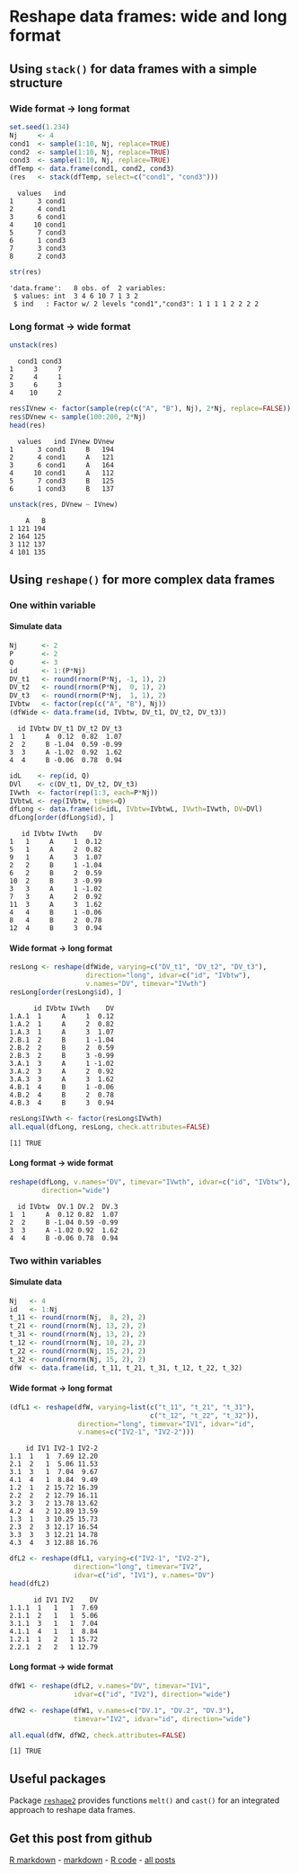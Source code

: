 Reshape data frames: wide and long format
=========================

Using `stack()` for data frames with a simple structure
-------------------------

### Wide format -> long format


```r
set.seed(1.234)
Nj     <- 4
cond1  <- sample(1:10, Nj, replace=TRUE)
cond2  <- sample(1:10, Nj, replace=TRUE)
cond3  <- sample(1:10, Nj, replace=TRUE)
dfTemp <- data.frame(cond1, cond2, cond3)
(res   <- stack(dfTemp, select=c("cond1", "cond3")))
```

```
  values   ind
1      3 cond1
2      4 cond1
3      6 cond1
4     10 cond1
5      7 cond3
6      1 cond3
7      3 cond3
8      2 cond3
```

```r
str(res)
```

```
'data.frame':	8 obs. of  2 variables:
 $ values: int  3 4 6 10 7 1 3 2
 $ ind   : Factor w/ 2 levels "cond1","cond3": 1 1 1 1 2 2 2 2
```


### Long format -> wide format


```r
unstack(res)
```

```
  cond1 cond3
1     3     7
2     4     1
3     6     3
4    10     2
```



```r
res$IVnew <- factor(sample(rep(c("A", "B"), Nj), 2*Nj, replace=FALSE))
res$DVnew <- sample(100:200, 2*Nj)
head(res)
```

```
  values   ind IVnew DVnew
1      3 cond1     B   194
2      4 cond1     A   121
3      6 cond1     A   164
4     10 cond1     A   112
5      7 cond3     B   125
6      1 cond3     B   137
```

```r
unstack(res, DVnew ~ IVnew)
```

```
    A   B
1 121 194
2 164 125
3 112 137
4 101 135
```


Using `reshape()` for more complex data frames
-------------------------

### One within variable

#### Simulate data


```r
Nj      <- 2
P       <- 2
Q       <- 3
id      <- 1:(P*Nj)
DV_t1   <- round(rnorm(P*Nj, -1, 1), 2)
DV_t2   <- round(rnorm(P*Nj,  0, 1), 2)
DV_t3   <- round(rnorm(P*Nj,  1, 1), 2)
IVbtw   <- factor(rep(c("A", "B"), Nj))
(dfWide <- data.frame(id, IVbtw, DV_t1, DV_t2, DV_t3))
```

```
  id IVbtw DV_t1 DV_t2 DV_t3
1  1     A  0.12  0.82  1.07
2  2     B -1.04  0.59 -0.99
3  3     A -1.02  0.92  1.62
4  4     B -0.06  0.78  0.94
```



```r
idL    <- rep(id, Q)
DVl    <- c(DV_t1, DV_t2, DV_t3)
IVwth  <- factor(rep(1:3, each=P*Nj))
IVbtwL <- rep(IVbtw, times=Q)
dfLong <- data.frame(id=idL, IVbtw=IVbtwL, IVwth=IVwth, DV=DVl)
dfLong[order(dfLong$id), ]
```

```
   id IVbtw IVwth    DV
1   1     A     1  0.12
5   1     A     2  0.82
9   1     A     3  1.07
2   2     B     1 -1.04
6   2     B     2  0.59
10  2     B     3 -0.99
3   3     A     1 -1.02
7   3     A     2  0.92
11  3     A     3  1.62
4   4     B     1 -0.06
8   4     B     2  0.78
12  4     B     3  0.94
```


#### Wide format -> long format


```r
resLong <- reshape(dfWide, varying=c("DV_t1", "DV_t2", "DV_t3"),
                   direction="long", idvar=c("id", "IVbtw"),
                   v.names="DV", timevar="IVwth")
resLong[order(resLong$id), ]
```

```
      id IVbtw IVwth    DV
1.A.1  1     A     1  0.12
1.A.2  1     A     2  0.82
1.A.3  1     A     3  1.07
2.B.1  2     B     1 -1.04
2.B.2  2     B     2  0.59
2.B.3  2     B     3 -0.99
3.A.1  3     A     1 -1.02
3.A.2  3     A     2  0.92
3.A.3  3     A     3  1.62
4.B.1  4     B     1 -0.06
4.B.2  4     B     2  0.78
4.B.3  4     B     3  0.94
```



```r
resLong$IVwth <- factor(resLong$IVwth)
all.equal(dfLong, resLong, check.attributes=FALSE)
```

```
[1] TRUE
```


#### Long format -> wide format


```r
reshape(dfLong, v.names="DV", timevar="IVwth", idvar=c("id", "IVbtw"),
        direction="wide")
```

```
  id IVbtw  DV.1 DV.2  DV.3
1  1     A  0.12 0.82  1.07
2  2     B -1.04 0.59 -0.99
3  3     A -1.02 0.92  1.62
4  4     B -0.06 0.78  0.94
```


### Two within variables

#### Simulate data


```r
Nj   <- 4
id   <- 1:Nj
t_11 <- round(rnorm(Nj,  8, 2), 2)
t_21 <- round(rnorm(Nj, 13, 2), 2)
t_31 <- round(rnorm(Nj, 13, 2), 2)
t_12 <- round(rnorm(Nj, 10, 2), 2)
t_22 <- round(rnorm(Nj, 15, 2), 2)
t_32 <- round(rnorm(Nj, 15, 2), 2)
dfW  <- data.frame(id, t_11, t_21, t_31, t_12, t_22, t_32)
```


#### Wide format -> long format


```r
(dfL1 <- reshape(dfW, varying=list(c("t_11", "t_21", "t_31"),
                                   c("t_12", "t_22", "t_32")),
                 direction="long", timevar="IV1", idvar="id",
                 v.names=c("IV2-1", "IV2-2")))
```

```
    id IV1 IV2-1 IV2-2
1.1  1   1  7.69 12.20
2.1  2   1  5.06 11.53
3.1  3   1  7.04  9.67
4.1  4   1  8.84  9.49
1.2  1   2 15.72 16.39
2.2  2   2 12.79 16.11
3.2  3   2 13.78 13.62
4.2  4   2 12.89 13.59
1.3  1   3 10.25 15.73
2.3  2   3 12.17 16.54
3.3  3   3 12.21 14.78
4.3  4   3 12.88 16.76
```



```r
dfL2 <- reshape(dfL1, varying=c("IV2-1", "IV2-2"),
				direction="long", timevar="IV2",
				idvar=c("id", "IV1"), v.names="DV")
head(dfL2)
```

```
      id IV1 IV2    DV
1.1.1  1   1   1  7.69
2.1.1  2   1   1  5.06
3.1.1  3   1   1  7.04
4.1.1  4   1   1  8.84
1.2.1  1   2   1 15.72
2.2.1  2   2   1 12.79
```


#### Long format -> wide format


```r
dfW1 <- reshape(dfL2, v.names="DV", timevar="IV1",
                idvar=c("id", "IV2"), direction="wide")
```



```r
dfW2 <- reshape(dfW1, v.names=c("DV.1", "DV.2", "DV.3"),
                timevar="IV2", idvar="id", direction="wide")

all.equal(dfW, dfW2, check.attributes=FALSE)
```

```
[1] TRUE
```


Useful packages
-------------------------

Package [`reshape2`](http://cran.r-project.org/package=reshape2) provides functions `melt()` and `cast()` for an integrated approach to reshape data frames.

Get this post from github
----------------------------------------------

[R markdown](https://github.com/dwoll/RExRepos/raw/master/Rmd/dfReshape.Rmd) - [markdown](https://github.com/dwoll/RExRepos/raw/master/md/dfReshape.md) - [R code](https://github.com/dwoll/RExRepos/raw/master/R/dfReshape.R) - [all posts](https://github.com/dwoll/RExRepos)
